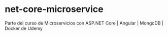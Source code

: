 # net-core-microservice
Parte del curso de Microservicios con ASP.NET Core | Angular | MongoDB | Docker de Udemy
